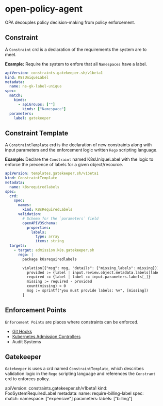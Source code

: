 # open-policy-agent

OPA decouples policy decision-making from policy enforcement. 

## Constraint
A `Constraint` crd is a declaration of the requirements the system are to meet.

**Example:** Require the system to enfore that all `Namespaces` have a label.
```yaml
apiVersion: constraints.gatekeeper.sh/v1beta1
kind: K8sUniqueLabel
metadata:
  name: ns-gk-label-unique
spec:
  match:
    kinds:
      - apiGroups: [""]
        kinds: ["Namespace"]
  parameters:
    label: gatekeeper
```

## Constraint Template
A `ConstraintTemplate` crd is the declaration of new constraints along with input parameters and the enforcement logic written `Rego` scripting language.

**Example:** Declare the `Constraint` named K8sUniqueLabel with the logic to enforce the precence of labels for a given object/resource. 
```yaml
apiVersion: templates.gatekeeper.sh/v1beta1
kind: ConstraintTemplate
metadata:
  name: k8srequiredlabels
spec:
  crd:
    spec:
      names:
        kind: K8sRequiredLabels
      validation:
        # Schema for the `parameters` field
        openAPIV3Schema:
          properties:
            labels:
              type: array
              items: string
  targets:
    - target: admission.k8s.gatekeeper.sh
      rego: |
        package k8srequiredlabels

        violation[{"msg": msg, "details": {"missing_labels": missing}}] {
          provided := {label | input.review.object.metadata.labels[label]}
          required := {label | label := input.parameters.labels[_]}
          missing := required - provided
          count(missing) > 0
          msg := sprintf("you must provide labels: %v", [missing])
        }
```

## Enforcement Points
`Enforcement Points` are places where constraints can be enforced. 
- [Git Hooks](https://git-scm.com/docs/githooks) 
- [Kubernetes Admission Controllers](https://kubernetes.io/docs/reference/access-authn-authz/admission-controllers/)
- Audit Systems


## Gatekeeper
`Gatekeeper` is uses a crd named `ConstraintTemplate`, which describes validation logic in the `Rego` scripting language and references the `Constrant` crd to enforces policy.



apiVersion: constraints.gatekeeper.sh/v1beta1
kind: FooSystemRequiredLabel
metadata:
  name: require-billing-label
spec:
  match:
    namespace: ["expensive"]
  parameters:
    labels: ["billing"]
